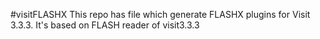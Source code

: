 #visitFLASHX
This repo has file which generate FLASHX plugins for Visit 3.3.3. It's based on FLASH reader of visit3.3.3

